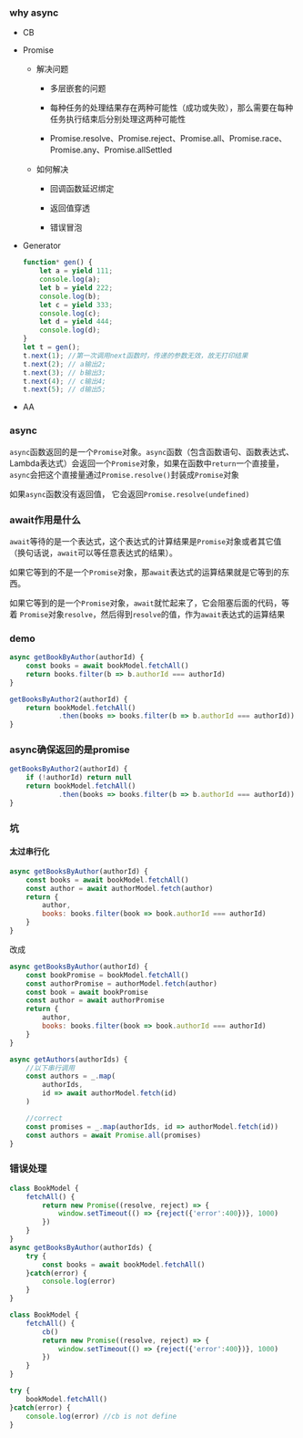 ### why async

- CB

- Promise

    - 解决问题

        - 多层嵌套的问题

        - 每种任务的处理结果存在两种可能性（成功或失败），那么需要在每种任务执行结束后分别处理这两种可能性
        - Promise.resolve、Promise.reject、Promise.all、Promise.race、Promise.any、Promise.allSettled

    - 如何解决

        - 回调函数延迟绑定

        - 返回值穿透

        - 错误冒泡

- Generator

    ```javascript
    function* gen() {
        let a = yield 111;
        console.log(a);
        let b = yield 222;
        console.log(b);
        let c = yield 333;
        console.log(c);
        let d = yield 444;
        console.log(d);
    }
    let t = gen();
    t.next(1); //第一次调用next函数时，传递的参数无效，故无打印结果
    t.next(2); // a输出2;
    t.next(3); // b输出3; 
    t.next(4); // c输出4;
    t.next(5); // d输出5;
    ```

- AA

### async

`async`函数返回的是一个`Promise`对象。`async`函数（包含函数语句、函数表达式、Lambda表达式）会返回一个`Promise`对象，如果在函数中`return`一个直接量，`async`会把这个直接量通过`Promise.resolve()`封装成`Promise`对象

如果`async`函数没有返回值， 它会返回`Promise.resolve(undefined)`

### await作用是什么
`await`等待的是一个表达式，这个表达式的计算结果是`Promise`对象或者其它值（换句话说，`await`可以等任意表达式的结果）。

如果它等到的不是一个`Promise`对象，那`await`表达式的运算结果就是它等到的东西。

如果它等到的是一个`Promise`对象，`await`就忙起来了，它会阻塞后面的代码，等着 `Promise`对象`resolve`，然后得到`resolve`的值，作为`await`表达式的运算结果

### demo
```javascript
async getBookByAuthor(authorId) {
    const books = await bookModel.fetchAll()
    return books.filter(b => b.authorId === authorId)
}

getBooksByAuthor2(authorId) {
    return bookModel.fetchAll()
            .then(books => books.filter(b => b.authorId === authorId))
}
```

### async确保返回的是promise
```javascript
getBooksByAuthor2(authorId) {
    if (!authorId) return null
    return bookModel.fetchAll()
            .then(books => books.filter(b => b.authorId === authorId))
}
```

### 坑
#### 太过串行化
```javascript
async getBooksByAuthor(authorId) {
    const books = await bookModel.fetchAll()
    const author = await authorModel.fetch(author)
    return {
        author,
        books: books.filter(book => book.authorId === authorId)
    }
}
```
改成
```javascript
async getBooksByAuthor(authorId) {
    const bookPromise = bookModel.fetchAll()
    const authorPromise = authorModel.fetch(author)
    const book = await bookPromise
    const author = await authorPromise
    return {
        author,
        books: books.filter(book => book.authorId === authorId)
    }
}
```

```javascript
async getAuthors(authorIds) {
    //以下串行调用
    const authors = _.map(
        authorIds,
        id => await authorModel.fetch(id)
    )

    //correct
    const promises = _.map(authorIds, id => authorModel.fetch(id))
    const authors = await Promise.all(promises)
}
```

### 错误处理
```javascript
class BookModel {
    fetchAll() {
        return new Promise((resolve, reject) => {
            window.setTimeout(() => {reject({'error':400})}, 1000)
        })
    }
}
async getBooksByAuthor(authorIds) {
    try {
        const books = await bookModel.fetchAll()
    }catch(error) {
        console.log(error)
    }
}
```


```javascript
class BookModel {
    fetchAll() {
        cb()
        return new Promise((resolve, reject) => {
            window.setTimeout(() => {reject({'error':400})}, 1000)
        })
    }
}

try {
    bookModel.fetchAll()
}catch(error) {
    console.log(error) //cb is not define
}
```

